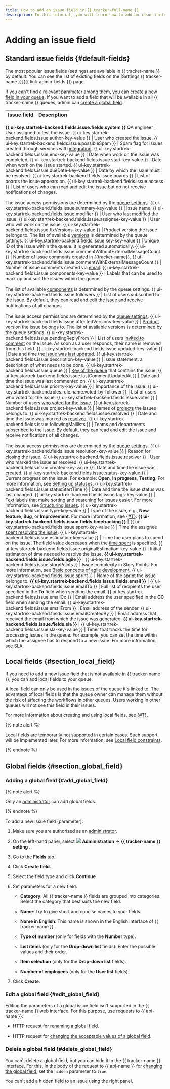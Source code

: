 ```yaml
---
title: How to add an issue field in {{ tracker-full-name }}
description: In this tutorial, you will learn how to add an issue field in {{ tracker-name }}. The fields can be global or local. You can use preset fields or create custom ones.
---
```


# Adding an issue field

## Standard issue fields {#default-fields}

The most popular issue fields (settings) are available in {{ tracker-name }} by default. You can see the list of existing fields on the [Settings {{ tracker-name }}]({{ link-admin-fields }}) page.

If you can't find a relevant parameter among them, you can [create a new field in your queue](#section_local_field). If you want to add a field that will be available in all {{ tracker-name }} queues,  admin can [create a global field](#section_global_field).

| Issue field | Description |
----- | -----
**{{ ui-key.startrek-backend.fields.issue.fields.system }}**
QA engineer | User assigned to test the issue.
{{ ui-key.startrek-backend.fields.issue.author-key-value }} | User who created the issue.
{{ ui-key.startrek-backend.fields.issue.possibleSpam }} | Spam flag for issues created through services with [integration](../manager/queue-mail.md).
{{ ui-key.startrek-backend.fields.issue.end-key-value }} | Date when work on the issue was completed.
{{ ui-key.startrek-backend.fields.issue.start-key-value }} | Date when work on the issue started.
{{ ui-key.startrek-backend.fields.issue.dueDate-key-value }} | Date by which the issue must be resolved.
{{ ui-key.startrek-backend.fields.issue.boards }} | List of boards the issue appears on.
{{ ui-key.startrek-backend.fields.issue.access }} | List of users who can read and edit the issue but do not receive notifications of changes.<br/><br/>The issue access permissions are determined by the [queue settings](../manager/queue-access.md).
{{ ui-key.startrek-backend.fields.issue.summary-key-value }} | Issue name.
{{ ui-key.startrek-backend.fields.issue.modifier }} | User who last modified the issue.
{{ ui-key.startrek-backend.fields.issue.assignee-key-value }} | User who will work on the issue.
{{ ui-key.startrek-backend.fields.issue.fixVersions-key-value }} | Product version the issue belongs to. The list of available [versions](../manager/versions.md) is determined by the queue settings.
{{ ui-key.startrek-backend.fields.issue.key-key-value }} | Unique ID of the issue within the queue. It is generated automatically.
{{ ui-key.startrek-backend.fields.issue.commentWithoutExternalMessageCount }} | Number of issue comments created in {{tracker-name}}.
{{ ui-key.startrek-backend.fields.issue.commentWithExternalMessageCount }} | Number of issue comments created via [email](../manager/queue-mail.md).
{{ ui-key.startrek-backend.fields.issue.components-key-value }} | Labels that can be used to mark up and sort the issues within the queue.<br/><br/>The list of available [components](../manager/components.md) is determined by the queue settings.
{{ ui-key.startrek-backend.fields.issue.followers }} | List of users subscribed to the issue. By default, they can read and edit the issue and receive notifications of all changes.<br/><br/>The issue access permissions are determined by the [queue settings](../manager/queue-access.md).
{{ ui-key.startrek-backend.fields.issue.affectedVersions-key-value }} | [Product version](../manager/versions.md) the issue belongs to. The list of available versions is determined by the queue settings.
{{ ui-key.startrek-backend.fields.issue.pendingReplyFrom }} | List of users [invited to comment](comments.md#call-comment) on the issue. As soon as a user responds, their name is removed from this field.
{{ ui-key.startrek-backend.fields.issue.updated-key-value }} | Date and time the [issue was last updated](history.md).
{{ ui-key.startrek-backend.fields.issue.description-key-value }} | Issue statement: a description of what needs to be done.
{{ ui-key.startrek-backend.fields.issue.queue }} | [Key of the queue](../manager/create-queue.md#key) that contains the issue.
{{ ui-key.startrek-backend.fields.issue.lastCommentUpdatedAt }} | Date and time the issue was last commented on.
{{ ui-key.startrek-backend.fields.issue.priority-key-value }} | Importance of the issue.
{{ ui-key.startrek-backend.roles.role.name.voted-by-follower }} | List of users who voted for the issue.
{{ ui-key.startrek-backend.fields.issue.votes }} | Number of users [who voted for the issue](votes.md).
{{ ui-key.startrek-backend.fields.issue.project-key-value }} | Names of [projects](../manager/project-new.md) the issues belongs to.
{{ ui-key.startrek-backend.fields.issue.resolved }} | Date and time the issue was marked as [resolved](../manager/create-resolution.md).
{{ ui-key.startrek-backend.fields.issue.followingMaillists }} | Teams and departments subscribed to the issue. By default, they can read and edit the issue and receive notifications of all changes.<br/><br/>The issue access permissions are determined by the [queue settings](../manager/queue-access.md).
{{ ui-key.startrek-backend.fields.issue.resolution-key-value }} | Reason for closing the issue.
{{ ui-key.startrek-backend.fields.issue.resolver }} | User who marked the issue as resolved.
{{ ui-key.startrek-backend.fields.issue.created-key-value }} | Date and time the issue was created.
{{ ui-key.startrek-backend.fields.issue.status-key-value }} | Current progress on the issue. For example: **Open**, **In progress**, **Testing**. For more information, see [Setting up statuses](../manager/workflow-status-edit.md).
{{ ui-key.startrek-backend.fields.issue.statusStartTime }} | Date and time the issue status was last changed.
{{ ui-key.startrek-backend.fields.issue.tags-key-value }} | Text labels that make sorting and searching for issues easier. For more information, see [Structuring issues](../structure.md).
{{ ui-key.startrek-backend.fields.issue.type-key-value }} | Type of the issue, e.g., **New feature**, **Bug**, or **Improvement**. For more information, see [{#T}](../manager/add-ticket-type.md).
**{{ ui-key.startrek-backend.fields.issue.fields.timetracking }}** |
{{ ui-key.startrek-backend.fields.issue.spent-key-value }} | Time the assignee [spent resolving the issue](time-spent.md).
{{ ui-key.startrek-backend.fields.issue.estimation-key-value }} | Time the user plans to spend on the issue. The field value decreases when the [time spent](time-spent.md#show-time-spent) is specified.
{{ ui-key.startrek-backend.fields.issue.originalEstimation-key-value }} | Initial estimation of time needed to resolve the issue.
**{{ ui-key.startrek-backend.fields.issue.fields.agile }}** |
{{ ui-key.startrek-backend.fields.issue.storyPoints }} | Issue complexity in Story Points. For more information, see [Basic concepts of agile development](../manager/agile.md#dlen_sp).
{{ ui-key.startrek-backend.fields.issue.sprint }} | Name of the [sprint](../manager/create-agile-sprint.md) the issue belongs to.
**{{ ui-key.startrek-backend.fields.issue.fields.email }}** |
{{ ui-key.startrek-backend.fields.issue.emailTo }} | Full list of recipients the user specified in the **To** field when sending the email.
{{ ui-key.startrek-backend.fields.issue.emailCc }} | Email address the user specified in the **CC** field when sending the email.
{{ ui-key.startrek-backend.fields.issue.emailFrom }} | Email address of the sender.
{{ ui-key.startrek-backend.fields.issue.emailCreatedBy }} | Email address that received the email from which the issue was generated.
**{{ ui-key.startrek-backend.fields.issue.fields.sla }}** |
{{ ui-key.startrek-backend.fields.issue.sla-key-value }} | Timer that tracks the time for processing issues in the queue. For example, you can set the time within which the assignee has to respond to a new issue. For more information, see [SLA](../sla-head.md).

## Local fields {#section_local_field}

If you need to add a new issue field that is not available in {{ tracker-name }}, you can add local fields to your queue.

A local field can only be used in the issues of the queue it's linked to. The advantage of local fields is that the queue owner can manage them without the risk of affecting the workflows in other queues. Users working in other queues will not see this field in their issues.

For more information about creating and using local fields, see [{#T}](../local-fields.md).

{% note alert %}

Local fields are temporarily not supported in certain cases. Such support will be implemented later. For more information, see [Local field constraints](../local-fields.md#restrictions).

{% endnote %}

## Global fields {#section_global_field}

### Adding a global field {#add_global_field}


{% note alert %}

Only an [administrator](../role-model.md) can add global fields.

{% endnote %}

To add a new issue field (parameter):

1. Make sure you are authorized as an [administrator](../role-model.md).

1. On the left-hand panel, select ![](../../_assets/tracker/svg/admin.svg) **Administration** → **{{ tracker-name }} setting** .

1. Go to the **Fields** tab.

1. Click **Create field**.

1. Select the field type and click **Continue**.

1. Set parameters for a new field:
   * **Category**: All {{ tracker-name }} fields are grouped into categories. Select the category that best suits the new field.

   * **Name**: Try to give short and concise names to your fields.

   * **Name in English**: This name is shown in the English interface of {{ tracker-name }}.

   * **Type of number** (only for fields with the **Number** type).

   * **List items** (only for the **Drop-down list** fields): Enter the possible values and their order.

   * **Item selection** (only for the **Drop-down list** fields).

   * **Number of employees** (only for the **User list** fields).

1. Click **Create**.



### Edit a global field {#edit_global_field}

Editing the parameters of a global issue field isn't supported in the {{ tracker-name }} web interface. For this purpose, use requests to {{ api-name }}:

* HTTP request for [renaming a global field](../concepts/issues/patch-issue-field-name.md).

* HTTP request for [changing the acceptable values of a global field](../concepts/issues/patch-issue-field-value.md).

### Delete a global field {#delete_global_field}

You can't delete a global field, but you can hide it in the {{ tracker-name }} interface. For this, in the body of the request to {{ api-name }} for [changing the global field](../concepts/issues/patch-issue-field-value.md), set the `hidden` parameter to `true`.

You can't add a hidden field to an issue using the right panel.
